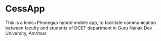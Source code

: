 # CessApp
This is a Ionic+Phonegap hybrid mobile app, to facilitate communication between faculty and students of DCET department in Guru Nanak Dev University, Amritsar

